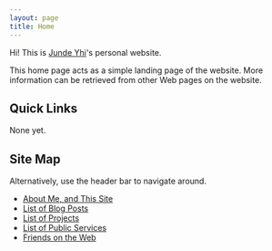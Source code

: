 ```yaml
---
layout: page
title: Home
---
```


Hi! This is [Junde Yhi][about-me]'s personal website.

This home page acts as a simple landing page of the website. More information can be retrieved from other Web pages on the website.

## Quick Links

None yet.

## Site Map

Alternatively, use the header bar to navigate around.

- [About Me, and This Site][about]
- [List of Blog Posts][blog]
- [List of Projects][projects]
- [List of Public Services][services]
- [Friends on the Web][friends]

[about]: about.html
[about-me]: about.html#about-me
[blog]: blog/index.html
[projects]: projects.html
[services]: services.html
[friends]: friends.html
